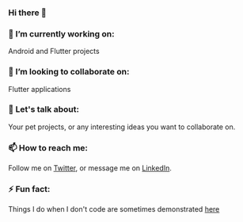 ### Hi there 👋


### 🔭 I’m currently working on: 
Android and Flutter projects 
### 👯 I’m looking to collaborate on: 
Flutter applications
### 💬 Let's talk about:
Your pet projects, or any interesting ideas you want to collaborate on. 
### 📫 How to reach me:
Follow me on [Twitter](https://twitter.com/_fatimamostafa), or message me on [LinkedIn](https://www.linkedin.com/in/fatimamostafa/).
### ⚡ Fun fact:
Things I do when I don't code are sometimes demonstrated [here](http://instagram.com/_fatimamostafa)

